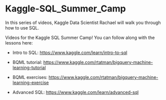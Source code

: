 # Kaggle-SQL_Summer_Camp


In this series of videos, Kaggle Data Scientist Rachael will walk you through how to use SQL. 

Videos for the Kaggle SQL Summer Camp! You can follow along with the lessons here: 

- Intro to SQL: https://www.kaggle.com/learn/intro-to-sql

- BQML tutorial: https://www.kaggle.com/rtatman/bigquery-machine-learning-tutorial

- BQML exercises: https://www.kaggle.com/rtatman/bigquery-machine-learning-exercise

- Advanced SQL: https://www.kaggle.com/learn/advanced-sql


